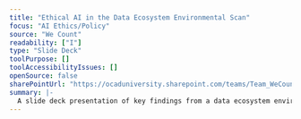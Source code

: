 ```yaml
---
title: "Ethical AI in the Data Ecosystem Environmental Scan"
focus: "AI Ethics/Policy"
source: "We Count"
readability: ["I"]
type: "Slide Deck"
toolPurpose: []
toolAccessibilityIssues: []
openSource: false
sharePointUrl: "https://ocaduniversity.sharepoint.com/teams/Team_WeCount/_layouts/15/Doc.aspx?OR=teams&action=edit&sourcedoc={90300DEE-FDA4-497F-9926-E736FDD008D4}"
summary: |-
  A slide deck presentation of key findings from a data ecosystem environmental scan conducted by the We Count team. The scan covers three areas: post-secondary education, data service providers and AI Firms. 
---
```


